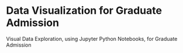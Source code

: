 # Data Visualization for Graduate Admission
Visual Data Exploration, using Jupyter Python Notebooks, for Graduate Admission

